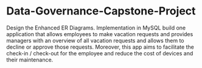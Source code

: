 # Data-Governance-Capstone-Project
Design the Enhanced ER Diagrams. Implementation in MySQL
build one application that allows employees to make vacation requests and provides managers with an overview of all vacation requests 
and allows them to decline or approve those requests.
Moreover, this app aims to facilitate the check-in / check-out for the employee and reduce the cost of devices and their maintenance.
